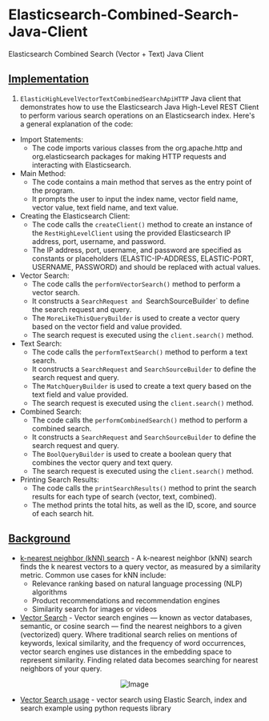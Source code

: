 # Elasticsearch-Combined-Search-Java-Client
Elasticsearch Combined Search (Vector + Text) Java Client

## [Implementation](https://github.com/af4092/Elasticsearch-Combined-Search-Java-Client/tree/main/src/ElasticHighLevelVectorTextCombinedSearchAPI/src/main/java/org/example)

1. `ElasticHighLevelVectorTextCombinedSearchApiHTTP` Java client that demonstrates how to use the Elasticsearch Java High-Level REST Client to perform various search operations on an Elasticsearch index. Here's a general explanation of the code:
- Import Statements:
  - The code imports various classes from the org.apache.http and org.elasticsearch packages for making HTTP requests and interacting with Elasticsearch.
- Main Method:
  - The code contains a main method that serves as the entry point of the program.
  - It prompts the user to input the index name, vector field name, vector value, text field name, and text value.
- Creating the Elasticsearch Client:
  - The code calls the `createClient()` method to create an instance of the `RestHighLevelClient` using the provided Elasticsearch IP address, port, username, and password.
  - The IP address, port, username, and password are specified as constants or placeholders (ELASTIC-IP-ADDRESS, ELASTIC-PORT, USERNAME, PASSWORD) and should be replaced with actual values.
- Vector Search:
  - The code calls the `performVectorSearch()` method to perform a vector search.
  - It constructs a `SearchRequest and `SearchSourceBuilder` to define the search request and query.
  - The `MoreLikeThisQueryBuilder` is used to create a vector query based on the vector field and value provided.
  - The search request is executed using the `client.search()` method.
- Text Search:
  - The code calls the `performTextSearch()` method to perform a text search.
  - It constructs a `SearchRequest` and `SearchSourceBuilder` to define the search request and query.
  - The `MatchQueryBuilder` is used to create a text query based on the text field and value provided.
  - The search request is executed using the `client.search()` method.
- Combined Search:
  - The code calls the `performCombinedSearch()` method to perform a combined search.
  - It constructs a `SearchRequest` and `SearchSourceBuilder` to define the search request and query.
  - The `BoolQueryBuilder` is used to create a boolean query that combines the vector query and text query.
  - The search request is executed using the `client.search()` method.
- Printing Search Results:
  - The code calls the `printSearchResults()` method to print the search results for each type of search (vector, text, combined).
  - The method prints the total hits, as well as the ID, score, and source of each search hit.

## [Background](https://www.elastic.co/guide/en/elasticsearch/reference/current/search-your-data.html)

- [k-nearest neighbor (kNN) search](https://www.elastic.co/guide/en/elasticsearch/reference/current/knn-search.html) - A k-nearest neighbor (kNN) search finds the k nearest vectors to a query vector, as measured by a similarity metric. Common use cases for kNN include:
  - Relevance ranking based on natural language processing (NLP) algorithms
  - Product recommendations and recommendation engines
  - Similarity search for images or videos
- [Vector Search](https://www.elastic.co/what-is/vector-search) - Vector search engines — known as vector databases, semantic, or cosine search — find the nearest neighbors to a given (vectorized) query. Where traditional search relies on mentions of keywords, lexical similarity, and the frequency of word occurrences, vector search engines use distances in the embedding space to represent similarity. Finding related data becomes searching for nearest neighbors of your query.

<p align="center">
  <img src="https://github.com/af4092/Elasticsearch-JavaAPI-connection/assets/24220136/5a2b5c51-142c-4a75-a980-ce914dc46325" alt="Image">
</p>

- [Vector Search usage](https://www.datasciencebyexample.com/2023/03/18/elasticsearch-dense-vector-search/) - vector search using Elastic Search, index and search example using python requests library
